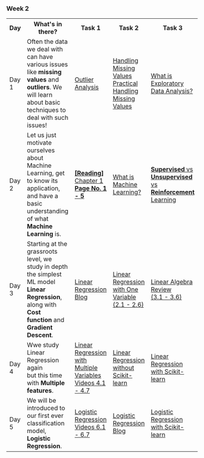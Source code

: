### Week 2

<table>
    <tr>
        <tr>
        <th>Day</th>
        <th>What's in there?</th>
        <th>Task 1</th>
        <th>Task 2</th>
        <th>Task 3</th>          
    </tr>
    <tr>
        <td>Day 1</td>
        <td>Often the data we deal with can have <br>various issues like <strong>missing values</strong> and <br><strong>outliers</strong>. We will learn about basic <br>techniques to deal with such issues!</td>
        <td>
            <a target="_blank" href='https://www.youtube.com/watch?v=rzR_cKnkD18'>Outlier Analysis <i class="fas fa-external-link-alt"></i></a>
        </td>
        <td>
            <a target="_blank" href='https://www.youtube.com/watch?v=P_iMSYQnqac'>Handling Missing <br>Values <i class="fas fa-external-link-alt"></i></a>
            <br/>
            <a target="_blank" href='https://www.kaggle.com/debarshichanda/handling-missing-values'>Practical Handling <br>Missing Values <i class="fas fa-external-link-alt"></i></a>
        </td>
        <td>
            <a target="_blank" href='https://towardsdatascience.com/exploratory-data-analysis-8fc1cb20fd15'>What is Exploratory <br>Data Analysis? <i class="fas fa-external-link-alt"></i></a>
        </td>
    </tr>
    <tr>
        <td>Day 2</td>
        <td>Let us just motivate ourselves about <br>Machine Learning, get to know its <br>application, and have a basic <br>understanding of what <strong>Machine <br>Learning</strong> is.</td>
        <td>
            <a target="_blank" href='https://drive.google.com/file/d/1NCgTcIRcGDpeGS5lnnifpvSpB8mr47PP/view'><strong>[Reading]</strong> Chapter 1<br/> <strong>Page No.  1 - 5</strong>  <i class="fas fa-external-link-alt"></i></a>
        </td>
        <td>
            <a target="_blank" href='https://www.youtube.com/watch?v=f_uwKZIAeM0'>What is Machine <br>Learning? <i class="fas fa-external-link-alt"></i></a>
        </td>
        <td>
            <a target="_blank" href='https://www.youtube.com/watch?v=xtOg44r6dsE'><strong>Supervised</strong> vs <Br><strong>Unsupervised</strong> vs <br><strong>Reinforcement</strong> Learning <i class="fas fa-external-link-alt"></i></a>
        </td>
    </tr>
    <tr>
        <td>Day 3</td>
        <td>Starting at the grassroots level, we <br>study in depth the simplest ML model <br><strong>Linear Regression</strong>, along with <strong>Cost <br>function</strong> and <strong>Gradient Descent</strong>.</td>
        <td>
            <a target="_blank" href='https://towardsdatascience.com/everything-you-need-to-know-about-linear-regression-b791e8f4bd7a'>Linear Regression Blog <i class="fas fa-external-link-alt"></i></a>
        </td>
        <td>
            <a target="_blank" href='https://www.youtube.com/watch?v=kHwlB_j7Hkc&list=PLLssT5z_DsK-h9vYZkQkYNWcItqhlRJLN&index=4'>Linear Regression <br>with One Variable <br>(2.1 - 2.6) <i class="fas fa-external-link-alt"></i></a>
        </td>
        <td>
            <a target="_blank" href='https://www.youtube.com/watch?v=Dft1cqjwlXE&list=PLLssT5z_DsK-h9vYZkQkYNWcItqhlRJLN&index=12'>Linear Algebra Review <br>(3.1 - 3.6)  <i class="fas fa-external-link-alt"></i></a>
        </td>
    </tr>
    <tr>
        <td>Day 4</td>
        <td>Wwe study Linear Regression again <br>but this time with <strong>Multiple <br>features</strong>.</td>
        <td>
            <a target="_blank" href='https://www.youtube.com/watch?v=Q4GNLhRtZNc&list=PLLssT5z_DsK-h9vYZkQkYNWcItqhlRJLN&index=18'>Linear Regression with <br>Multiple Variables<br/> Videos 4.1 - 4.7 <i class="fas fa-external-link-alt"></i></a>
        </td>
        <td>
            <a target="_blank" href='https://inria.github.io/scikit-learn-mooc/python_scripts/linear_regression_without_sklearn.html'>Linear Regression <br>without Scikit-learn <i class="fas fa-external-link-alt"></i></a>
        </td>
        <td>
            <a target="_blank" href='https://inria.github.io/scikit-learn-mooc/python_scripts/linear_regression_in_sklearn.html'>Linear Regression <br>with Scikit-learn <i class="fas fa-external-link-alt"></i></a>
        </td>
    </tr>
    <tr>
        <td>Day 5</td>
        <td>We will be introduced to our first ever <br>classification model, <strong>Logistic Regression</strong>.</td>
        <td>
            <a target="_blank" href='https://www.youtube.com/watch?v=Q4GNLhRtZNc&list=PLLssT5z_DsK-h9vYZkQkYNWcItqhlRJLN&index=32'>Logistic Regression<br/> Videos 6.1 - 6.7 <i class="fas fa-external-link-alt"></i></a>
        </td>
        <td>
            <a target="_blank" href='https://towardsdatascience.com/introduction-to-logistic-regression-66248243c148'>Logistic Regression <br>Blog <i class="fas fa-external-link-alt"></i></a>
        </td>
        <td>
            <a target="_blank" href='https://www.youtube.com/watch?v=71iXeuKFcQM&t=5s&ab_channel=MichaelGalarnyk'>Logistic Regression <br>with Scikit-learn <i class="fas fa-external-link-alt"></i></a>
        </td>
    </tr>
</table>
